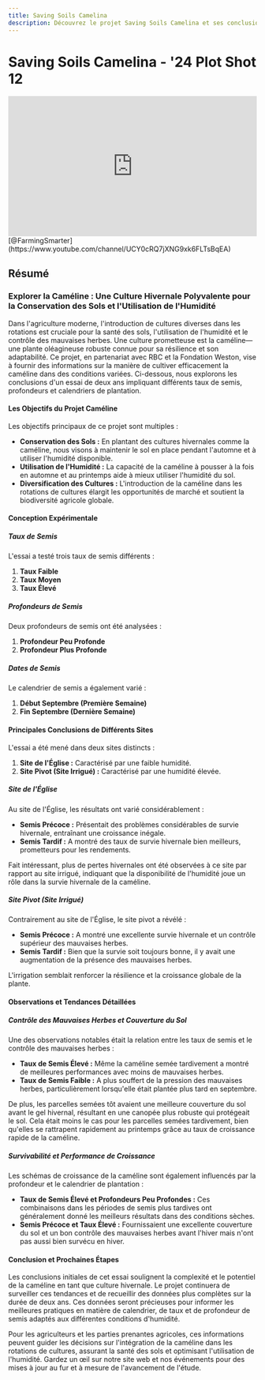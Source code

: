 ```yaml
---
title: Saving Soils Camelina
description: Découvrez le projet Saving Soils Camelina et ses conclusions sur la culture de la caméline dans des conditions variées.
---
```

# Saving Soils Camelina - '24 Plot Shot 12

<div style="position: relative; width: 100%; padding-bottom: 56.25%; height: 0; overflow: hidden;">
    <iframe src="https://www.youtube.com/embed/n-MpoY7XhgY?si=W5KTwrv62yV-ix1u" title="Lecteur vidéo YouTube" frameborder="0" allow="accelerometer; autoplay; clipboard-write; encrypted-media; gyroscope; picture-in-picture; web-share" referrerpolicy="strict-origin-when-cross-origin" allowfullscreen style="position: absolute; top: 0; left: 0; width: 100%; height: 100%; border: 0; object-fit: cover;"></iframe>
</div>
[@FarmingSmarter](https://www.youtube.com/channel/UCY0cRQ7jXNG9xk6FLTsBqEA)

## Résumé

### Explorer la Caméline : Une Culture Hivernale Polyvalente pour la Conservation des Sols et l'Utilisation de l'Humidité

Dans l'agriculture moderne, l'introduction de cultures diverses dans les rotations est cruciale pour la santé des sols, l'utilisation de l'humidité et le contrôle des mauvaises herbes. Une culture prometteuse est la caméline—une plante oléagineuse robuste connue pour sa résilience et son adaptabilité. Ce projet, en partenariat avec RBC et la Fondation Weston, vise à fournir des informations sur la manière de cultiver efficacement la caméline dans des conditions variées. Ci-dessous, nous explorons les conclusions d'un essai de deux ans impliquant différents taux de semis, profondeurs et calendriers de plantation.

#### Les Objectifs du Projet Caméline

Les objectifs principaux de ce projet sont multiples :

- **Conservation des Sols :** En plantant des cultures hivernales comme la caméline, nous visons à maintenir le sol en place pendant l'automne et à utiliser l'humidité disponible.
- **Utilisation de l'Humidité :** La capacité de la caméline à pousser à la fois en automne et au printemps aide à mieux utiliser l'humidité du sol.
- **Diversification des Cultures :** L'introduction de la caméline dans les rotations de cultures élargit les opportunités de marché et soutient la biodiversité agricole globale.

#### Conception Expérimentale

##### Taux de Semis

L'essai a testé trois taux de semis différents :

1. **Taux Faible**
2. **Taux Moyen**
3. **Taux Élevé**

##### Profondeurs de Semis

Deux profondeurs de semis ont été analysées :

1. **Profondeur Peu Profonde**
2. **Profondeur Plus Profonde**

##### Dates de Semis

Le calendrier de semis a également varié :

1. **Début Septembre (Première Semaine)**
2. **Fin Septembre (Dernière Semaine)**

#### Principales Conclusions de Différents Sites

L'essai a été mené dans deux sites distincts :

1. **Site de l'Église :** Caractérisé par une faible humidité.
2. **Site Pivot (Site Irrigué) :** Caractérisé par une humidité élevée.

##### Site de l'Église

Au site de l'Église, les résultats ont varié considérablement :

- **Semis Précoce :** Présentait des problèmes considérables de survie hivernale, entraînant une croissance inégale.
- **Semis Tardif :** A montré des taux de survie hivernale bien meilleurs, prometteurs pour les rendements.

Fait intéressant, plus de pertes hivernales ont été observées à ce site par rapport au site irrigué, indiquant que la disponibilité de l'humidité joue un rôle dans la survie hivernale de la caméline.

##### Site Pivot (Site Irrigué)

Contrairement au site de l'Église, le site pivot a révélé :

- **Semis Précoce :** A montré une excellente survie hivernale et un contrôle supérieur des mauvaises herbes.
- **Semis Tardif :** Bien que la survie soit toujours bonne, il y avait une augmentation de la présence des mauvaises herbes.

L'irrigation semblait renforcer la résilience et la croissance globale de la plante.

#### Observations et Tendances Détaillées

##### Contrôle des Mauvaises Herbes et Couverture du Sol

Une des observations notables était la relation entre les taux de semis et le contrôle des mauvaises herbes :

- **Taux de Semis Élevé :** Même la caméline semée tardivement a montré de meilleures performances avec moins de mauvaises herbes.
- **Taux de Semis Faible :** A plus souffert de la pression des mauvaises herbes, particulièrement lorsqu'elle était plantée plus tard en septembre.

De plus, les parcelles semées tôt avaient une meilleure couverture du sol avant le gel hivernal, résultant en une canopée plus robuste qui protégeait le sol. Cela était moins le cas pour les parcelles semées tardivement, bien qu'elles se rattrapent rapidement au printemps grâce au taux de croissance rapide de la caméline.

##### Survivabilité et Performance de Croissance

Les schémas de croissance de la caméline sont également influencés par la profondeur et le calendrier de plantation :

- **Taux de Semis Élevé et Profondeurs Peu Profondes :** Ces combinaisons dans les périodes de semis plus tardives ont généralement donné les meilleurs résultats dans des conditions sèches.
- **Semis Précoce et Taux Élevé :** Fournissaient une excellente couverture du sol et un bon contrôle des mauvaises herbes avant l'hiver mais n'ont pas aussi bien survécu en hiver.

#### Conclusion et Prochaines Étapes

Les conclusions initiales de cet essai soulignent la complexité et le potentiel de la caméline en tant que culture hivernale. Le projet continuera de surveiller ces tendances et de recueillir des données plus complètes sur la durée de deux ans. Ces données seront précieuses pour informer les meilleures pratiques en matière de calendrier, de taux et de profondeur de semis adaptés aux différentes conditions d'humidité.

Pour les agriculteurs et les parties prenantes agricoles, ces informations peuvent guider les décisions sur l'intégration de la caméline dans les rotations de cultures, assurant la santé des sols et optimisant l'utilisation de l'humidité. Gardez un œil sur notre site web et nos événements pour des mises à jour au fur et à mesure de l'avancement de l'étude.